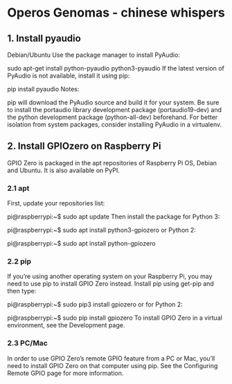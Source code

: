 # Operos Genomas - chinese whispers 

## 1. Install pyaudio
Debian/Ubuntu
Use the package manager to install PyAudio:

sudo apt-get install python-pyaudio python3-pyaudio
If the latest version of PyAudio is not available, install it using pip:

pip install pyaudio
Notes:

pip will download the PyAudio source and build it for your system. Be sure to install the portaudio library development package (portaudio19-dev) and the python development package (python-all-dev) beforehand.
For better isolation from system packages, consider installing PyAudio in a virtualenv.



## 2. Install GPIOzero on Raspberry Pi
GPIO Zero is packaged in the apt repositories of Raspberry Pi OS, Debian and Ubuntu. It is also available on PyPI.

### 2.1 apt
First, update your repositories list:

pi@raspberrypi:~$ sudo apt update
Then install the package for Python 3:

pi@raspberrypi:~$ sudo apt install python3-gpiozero
or Python 2:

pi@raspberrypi:~$ sudo apt install python-gpiozero
### 2.2 pip
If you’re using another operating system on your Raspberry Pi, you may need to use pip to install GPIO Zero instead. Install pip using get-pip and then type:

pi@raspberrypi:~$ sudo pip3 install gpiozero
or for Python 2:

pi@raspberrypi:~$ sudo pip install gpiozero
To install GPIO Zero in a virtual environment, see the Development page.

### 2.3 PC/Mac
In order to use GPIO Zero’s remote GPIO feature from a PC or Mac, you’ll need to install GPIO Zero on that computer using pip. See the Configuring Remote GPIO page for more information.
